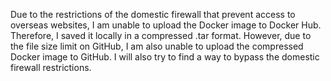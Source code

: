 Due to the restrictions of the domestic firewall that prevent access to overseas websites, I am unable to upload the Docker image to Docker Hub. Therefore, I saved it locally in a compressed .tar format. However, due to the file size limit on GitHub, I am also unable to upload the  compressed Docker image to GitHub. I will also try to find a way to bypass the domestic firewall restrictions.